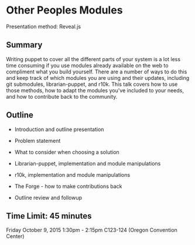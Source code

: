 # Other Peoples Modules
Presentation method: Reveal.js 

## Summary
Writing puppet to cover all the different parts of your system is a lot less time consuming if you use modules already available on the web to compliment what you build yourself. There are a number of ways to do this and keep track of which modules you are using and their updates, including git submodules, librarian-puppet, and r10k. This talk covers how to use those methods, how to adapt the modules you've included to your needs, and how to contribute back to the community.

## Outline
 * Introduction and outline presentation

 * Problem statement
 * What to consider when choosing a solution
 
 * Librarian-puppet, implementation and module manipulations
 * r10k, implementation and module manipulations

 * The Forge - how to make contributions back

 * Outline review and followup

## Time Limit: 45 minutes
Friday October 9, 2015 1:30pm - 2:15pm 
C123-124 (Oregon Convention Center)
  
   


